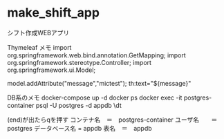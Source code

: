 # make_shift_app
シフト作成WEBアプリ

Thymeleaf メモ
import org.springframework.web.bind.annotation.GetMapping;
import org.springframework.stereotype.Controller;
import org.springframework.ui.Model;

model.addAttribute("message","mictest");
th:text="${message}"

DB系のメモ
docker-compose up -d
docker ps
docker exec -it postgres-container psql -U postgres -d appdb
\dt

(end)が出たらqを押す
コンテナ名　＝　postgres-container
ユーザ名　　＝　postgres
データベース名 = appdb
表名　＝　appdb